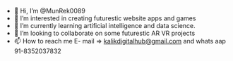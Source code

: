 - 👋 Hi, I’m @MunRek0089
- 👀 I’m interested in creating futurestic website apps and games
- 🌱 I’m currently learning artificial intelligence and data science.
- 💞️ I’m looking to collaborate on some futurestic AR VR projects
- 📫 How to reach me E- mail => kalikdigitalhub@gmail.com and whats aap 91-8352037832

<!---
MunRek0089/MunRek0089 is a ✨ special ✨ repository because its `README.md` (this file) appears on your GitHub profile.
You can click the Preview link to take a look at your changes.
--->
